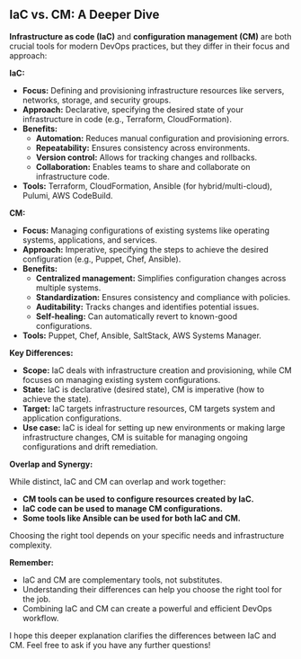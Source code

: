 ## IaC vs. CM: A Deeper Dive

**Infrastructure as code (IaC)** and **configuration management (CM)** are both crucial tools for modern DevOps practices, but they differ in their focus and approach:

**IaC:**

* **Focus:** Defining and provisioning infrastructure resources like servers, networks, storage, and security groups.
* **Approach:** Declarative, specifying the desired state of your infrastructure in code (e.g., Terraform, CloudFormation).
* **Benefits:**
    * **Automation:** Reduces manual configuration and provisioning errors.
    * **Repeatability:** Ensures consistency across environments.
    * **Version control:** Allows for tracking changes and rollbacks.
    * **Collaboration:** Enables teams to share and collaborate on infrastructure code.
* **Tools:** Terraform, CloudFormation, Ansible (for hybrid/multi-cloud), Pulumi, AWS CodeBuild.

**CM:**

* **Focus:** Managing configurations of existing systems like operating systems, applications, and services.
* **Approach:** Imperative, specifying the steps to achieve the desired configuration (e.g., Puppet, Chef, Ansible).
* **Benefits:**
    * **Centralized management:** Simplifies configuration changes across multiple systems.
    * **Standardization:** Ensures consistency and compliance with policies.
    * **Auditability:** Tracks changes and identifies potential issues.
    * **Self-healing:** Can automatically revert to known-good configurations.
* **Tools:** Puppet, Chef, Ansible, SaltStack, AWS Systems Manager.

**Key Differences:**

* **Scope:** IaC deals with infrastructure creation and provisioning, while CM focuses on managing existing system configurations.
* **State:** IaC is declarative (desired state), CM is imperative (how to achieve the state).
* **Target:** IaC targets infrastructure resources, CM targets system and application configurations.
* **Use case:** IaC is ideal for setting up new environments or making large infrastructure changes, CM is suitable for managing ongoing configurations and drift remediation.

**Overlap and Synergy:**

While distinct, IaC and CM can overlap and work together:

* **CM tools can be used to configure resources created by IaC.**
* **IaC code can be used to manage CM configurations.**
* **Some tools like Ansible can be used for both IaC and CM.**

Choosing the right tool depends on your specific needs and infrastructure complexity.

**Remember:**

* IaC and CM are complementary tools, not substitutes.
* Understanding their differences can help you choose the right tool for the job.
* Combining IaC and CM can create a powerful and efficient DevOps workflow.

I hope this deeper explanation clarifies the differences between IaC and CM. Feel free to ask if you have any further questions!
